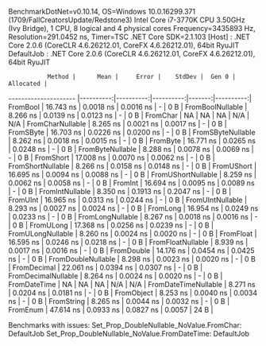 
BenchmarkDotNet=v0.10.14, OS=Windows 10.0.16299.371 (1709/FallCreatorsUpdate/Redstone3)
Intel Core i7-3770K CPU 3.50GHz (Ivy Bridge), 1 CPU, 8 logical and 4 physical cores
Frequency=3435893 Hz, Resolution=291.0452 ns, Timer=TSC
.NET Core SDK=2.1.103
  [Host]     : .NET Core 2.0.6 (CoreCLR 4.6.26212.01, CoreFX 4.6.26212.01), 64bit RyuJIT
  DefaultJob : .NET Core 2.0.6 (CoreCLR 4.6.26212.01, CoreFX 4.6.26212.01), 64bit RyuJIT


               Method |      Mean |     Error |    StdDev |  Gen 0 | Allocated |
--------------------- |----------:|----------:|----------:|-------:|----------:|
             FromBool | 16.743 ns | 0.0018 ns | 0.0016 ns |      - |       0 B |
     FromBoolNullable |  8.266 ns | 0.0139 ns | 0.0123 ns |      - |       0 B |
             FromChar |        NA |        NA |        NA |    N/A |       N/A |
     FromCharNullable |  8.265 ns | 0.0021 ns | 0.0017 ns |      - |       0 B |
            FromSByte | 16.703 ns | 0.0226 ns | 0.0200 ns |      - |       0 B |
    FromSByteNullable |  8.262 ns | 0.0018 ns | 0.0015 ns |      - |       0 B |
             FromByte | 16.771 ns | 0.0265 ns | 0.0248 ns |      - |       0 B |
     FromByteNullable |  8.288 ns | 0.0078 ns | 0.0069 ns |      - |       0 B |
            FromShort | 17.008 ns | 0.0070 ns | 0.0062 ns |      - |       0 B |
    FromShortNullable |  8.266 ns | 0.0158 ns | 0.0148 ns |      - |       0 B |
           FromUShort | 16.695 ns | 0.0094 ns | 0.0088 ns |      - |       0 B |
   FromUShortNullable |  8.259 ns | 0.0062 ns | 0.0058 ns |      - |       0 B |
              FromInt | 16.694 ns | 0.0095 ns | 0.0089 ns |      - |       0 B |
      FromIntNullable |  8.350 ns | 0.1913 ns | 0.2047 ns |      - |       0 B |
             FromUInt | 16.965 ns | 0.0313 ns | 0.0244 ns |      - |       0 B |
     FromUIntNullable |  8.293 ns | 0.0027 ns | 0.0024 ns |      - |       0 B |
             FromLong | 16.954 ns | 0.0249 ns | 0.0233 ns |      - |       0 B |
     FromLongNullable |  8.267 ns | 0.0018 ns | 0.0016 ns |      - |       0 B |
            FromULong | 17.368 ns | 0.0256 ns | 0.0239 ns |      - |       0 B |
    FromULongNullable |  8.260 ns | 0.0024 ns | 0.0020 ns |      - |       0 B |
            FromFloat | 16.595 ns | 0.0246 ns | 0.0218 ns |      - |       0 B |
    FromFloatNullable |  8.939 ns | 0.0017 ns | 0.0016 ns |      - |       0 B |
           FromDouble | 14.176 ns | 0.0454 ns | 0.0425 ns |      - |       0 B |
   FromDoubleNullable |  8.298 ns | 0.0023 ns | 0.0020 ns |      - |       0 B |
          FromDecimal | 22.061 ns | 0.0394 ns | 0.0307 ns |      - |       0 B |
  FromDecimalNullable |  8.264 ns | 0.0024 ns | 0.0020 ns |      - |       0 B |
         FromDateTime |        NA |        NA |        NA |    N/A |       N/A |
 FromDateTimeNullable |  8.271 ns | 0.0204 ns | 0.0181 ns |      - |       0 B |
           FromObject |  8.253 ns | 0.0040 ns | 0.0034 ns |      - |       0 B |
           FromString |  8.265 ns | 0.0044 ns | 0.0032 ns |      - |       0 B |
             FromEnum | 47.614 ns | 0.0933 ns | 0.0827 ns | 0.0057 |      24 B |

Benchmarks with issues:
  Set_Prop_DoubleNullable_NoValue.FromChar: DefaultJob
  Set_Prop_DoubleNullable_NoValue.FromDateTime: DefaultJob
